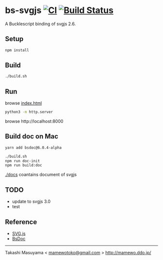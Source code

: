 bs-svgjs [![CI](https://github.com/mamewotoko/bs-svgjs/actions/workflows/build.yml/badge.svg)](https://github.com/mamewotoko/bs-svgjs/actions/workflows/build.yml) [![Build Status](https://travis-ci.com/mamewotoko/bs-svgjs.svg?branch=master)](https://travis-ci.com/mamewotoko/bs-svgjs)
=============

A Bucklescript binding of svgjs 2.6.

Setup
------

```bash
npm install
```

Build
------

```bash
./build.sh
```

Run
---

browse [index.html](./index.html)

```bash
python3 -m http.server
```
browse http://localhost:8000

Build doc on Mac
--------------------

```bash
yarn add bsdoc@6.0.4-alpha

./build.sh
npm run doc-init
npm run build:doc
```

[./docs](./docs) coantains document of svgjs

TODO
----
* update to svgjs 3.0
* test

Reference
-----------

* [SVG.js](https://svgjs.dev/docs/2.7/)
* [BsDoc](https://reasonml-community.github.io/bsdoc/docs/bsdoc/#no-bs-publishing-to-github)

-----
Takashi Masuyama < mamewotoko@gmail.com >
http://mamewo.ddo.jp/
